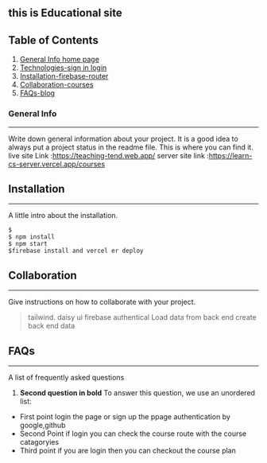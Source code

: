 ## this is Educational site


## Table of Contents
1. [General Info home page](#general-info)
2. [Technologies-sign in login ](#technologies)
3. [Installation-firebase-router](#installation)
4. [Collaboration-courses](#collaboration)
5. [FAQs-blog](#faqs)
### General Info
***
Write down general information about your project. It is a good idea to always put a project status in the readme file. This is where you can find  it. 
 live site Link :https://teaching-tend.web.app/
 server site link :https://learn-cs-server.vercel.app/courses

## Installation
***
A little intro about the installation. 
```
$ 
$ npm install
$ npm start
$firebase install and vercel er deploy 
```
## Collaboration
***
Give instructions on how to collaborate with your project.
> tailwind. 
>daisy ui
>firebase authentical 
> Load data from back end 
>create back end data

## FAQs
***
A list of frequently asked questions
1. __Second question in bold__ 
To answer this question, we use an unordered list:
* First point
login the page or sign up the ppage
authentication by google,github
* Second Point
if login you can check the course route with the course catagoryies
* Third point
if you are login then you can checkout the course plan

